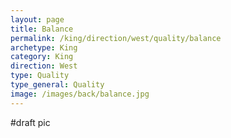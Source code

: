 ```yaml
---
layout: page
title: Balance
permalink: /king/direction/west/quality/balance
archetype: King
category: King
direction: West
type: Quality
type_general: Quality
image: /images/back/balance.jpg
---
```

#draft pic
